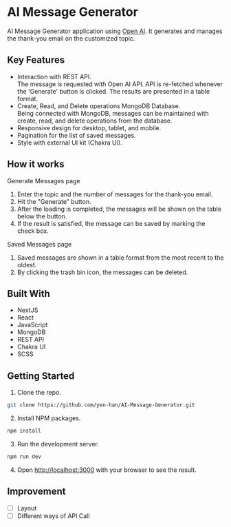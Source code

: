 # AI Message Generator

AI Message Generator application using [Open AI](https://openai.com/api/). It generates and manages the thank-you email on the customized topic.

## Key Features

- Interaction with REST API.   
  The message is requested with Open AI API. API is re-fetched whenever the 'Generate' button is clicked. The results are presented in a table format.
- Create, Read, and Delete operations MongoDB Database.    
  Being connected with MongoDB, messages can be maintained with create, read, and delete operations from the database.
- Responsive design for desktop, tablet, and mobile.
- Pagination for the list of saved messages.
- Style with external UI kit (Chakra UI).

## How it works

Generate Messages page

1. Enter the topic and the number of messages for the thank-you email. 
2. Hit the "Generate" button.
3. After the loading is completed, the messages will be shown on the table below the button.
4. If the result is satisfied, the message can be saved by marking the check box.

Saved Messages page

1. Saved messages are shown in a table format from the most recent to the oldest.
2. By clicking the trash bin icon, the messages can be deleted.

## Built With

- NextJS
- React
- JavaScript
- MongoDB
- REST API
- Chakra UI
- SCSS

## Getting Started

1. Clone the repo.

```bash
git clone https://github.com/yen-han/AI-Message-Generator.git
```

2. Install NPM packages.

```bash
npm install
```

3. Run the development server.

```bash
npm run dev
```

4. Open [http://localhost:3000](http://localhost:3000) with your browser to see the result.

## Improvement

- [ ] Layout
- [ ] Different ways of API Call
